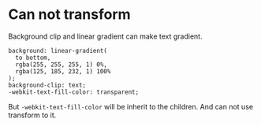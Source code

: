 # Can not transform

Background clip and linear gradient can make text gradient.

```tsx
background: linear-gradient(
  to bottom,
  rgba(255, 255, 255, 1) 0%,
  rgba(125, 185, 232, 1) 100%
);
background-clip: text;
-webkit-text-fill-color: transparent;
```

But `-webkit-text-fill-color` will be inherit to the children. And can not use transform to it.